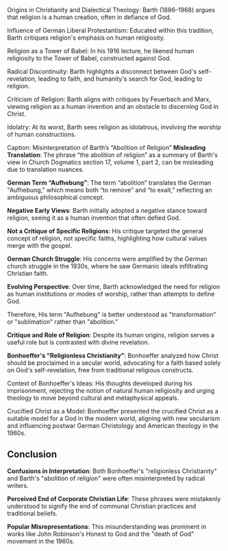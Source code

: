 Origins in Christianity and Dialectical Theology: Barth (1886–1968) argues that religion is a human creation, often in defiance of God.

Influence of German Liberal Protestantism: Educated within this tradition, Barth critiques religion's emphasis on human religiosity.

Religion as a Tower of Babel: In his 1916 lecture, he likened human religiosity to the Tower of Babel, constructed against God.

Radical Discontinuity: Barth highlights a disconnect between God's self-revelation, leading to faith, and humanity's search for God, leading to religion.

Criticism of Religion: Barth aligns with critiques by Feuerbach and Marx, viewing religion as a human invention and an obstacle to discerning God in Christ.

Idolatry: At its worst, Barth sees religion as idolatrous, involving the worship of human constructions.




Caption: Misinterpretation of Barth’s “Abolition of Religion”
**Misleading Translation**: The phrase “the abolition of religion” as a summary of Barth's view in Church Dogmatics section 17, volume 1, part 2, can be misleading due to translation nuances.

**German Term “Aufhebung”**: The term “abolition” translates the German "Aufhebung," which means both “to remove” and “to exalt,” reflecting an ambiguous philosophical concept.

**Negative Early Views**: Barth initially adopted a negative stance toward religion, seeing it as a human invention that often defied God.

**Not a Critique of Specific Religions**: His critique targeted the general concept of religion, not specific faiths, highlighting how cultural values merge with the gospel.

**German Church Struggle**: His concerns were amplified by the German church struggle in the 1930s, where he saw Germanic ideals infiltrating Christian faith.

**Evolving Perspective**: Over time, Barth acknowledged the need for religion as human institutions or modes of worship, rather than attempts to define God.

Therefore, His term "Aufhebung" is better understood as "transformation" or "sublimation" rather than "abolition."

**Critique and Role of Religion**: Despite its human origins, religion serves a useful role but is contrasted with divine revelation.

**Bonhoeffer's "Religionless Christianity"**: Bonhoeffer analyzed how Christ should be proclaimed in a secular world, advocating for a faith based solely on God's self-revelation, free from traditional religious constructs.

Context of Bonhoeffer's Ideas: His thoughts developed during his imprisonment, rejecting the notion of natural human religiosity and urging theology to move beyond cultural and metaphysical appeals.

Crucified Christ as a Model: Bonhoeffer presented the crucified Christ as a suitable model for a God in the modern world, aligning with new secularism and influencing postwar German Christology and American theology in the 1960s.


## Conclusion
**Confusions in Interpretation**: Both Bonhoeffer's "religionless Christianity" and Barth's "abolition of religion" were often misinterpreted by radical writers.

**Perceived End of Corporate Christian Life**: These phrases were mistakenly understood to signify the end of communal Christian practices and traditional beliefs.

**Popular Misrepresentations**: This misunderstanding was prominent in works like John Robinson's Honest to God and the "death of God" movement in the 1960s.




